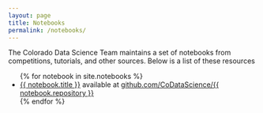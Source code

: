 ```yaml
---
layout: page
title: Notebooks
permalink: /notebooks/
---
```


The Colorado Data Science Team maintains a set of notebooks from competitions, tutorials, and other sources. Below is a list
of these resources

<ul>
{% for notebook in site.notebooks %}
<li><a href="{{ notebook.url }}" target="_blank">{{ notebook.title }}</a> available at <a href="https://github.com/codatascience/{{ notebook.repository }}" target="_blank">github.com/CoDataScience/{{ notebook.repository }}</a></li>
{% endfor %}
</ul>

